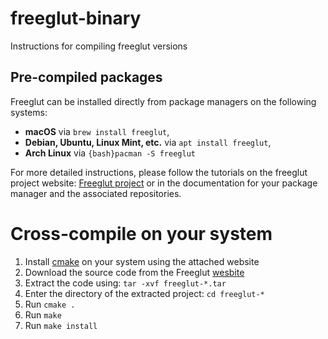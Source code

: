 # freeglut-binary
Instructions for compiling freeglut versions

## Pre-compiled packages
Freeglut can be installed directly from package managers on the following systems: 
- **macOS** via `brew install freeglut`,
- **Debian, Ubuntu, Linux Mint, etc.** via `apt install freeglut`,
- **Arch Linux** via `{bash}pacman -S freeglut`

For more detailed instructions, please follow the tutorials on the freeglut project website: [Freeglut project](https://freeglut.sourceforge.net/index.php#download) or in the documentation for your package manager and the associated repositories.

# Cross-compile on your system
1. Install [cmake](https://cmake.org/download/) on your system using the attached website
2. Download the source code from the Freeglut [wesbite](https://freeglut.sourceforge.net/index.php#download)
3. Extract the code using: `tar -xvf freeglut-*.tar`
4. Enter the directory of the extracted project: `cd freeglut-*`
5. Run `cmake .`
6. Run `make`
7. Run `make install`
